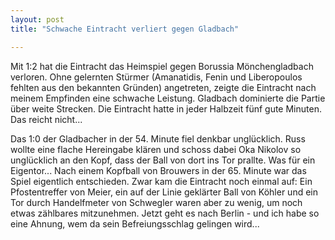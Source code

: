```yaml
---
layout: post
title: "Schwache Eintracht verliert gegen Gladbach"

---
```


Mit 1:2 hat die Eintracht das Heimspiel gegen Borussia Mönchengladbach verloren. Ohne gelernten Stürmer (Amanatidis, Fenin und Liberopoulos fehlten aus den bekannten Gründen) angetreten, zeigte die Eintracht nach meinem Empfinden eine schwache Leistung. Gladbach dominierte die Partie über weite Strecken. Die Eintracht hatte in jeder Halbzeit fünf gute Minuten. Das reicht nicht...

Das 1:0 der Gladbacher in der 54. Minute fiel denkbar unglücklich. Russ wollte eine flache Hereingabe klären und schoss dabei Oka Nikolov so unglücklich an den Kopf, dass der Ball von dort ins Tor prallte. Was für ein Eigentor... Nach einem Kopfball von Brouwers in der 65. Minute war das Spiel eigentlich entschieden. Zwar kam die Eintracht noch einmal auf: Ein Pfostentreffer von Meier, ein auf der Linie geklärter Ball von Köhler und ein Tor durch Handelfmeter von Schwegler waren aber zu wenig, um noch etwas zählbares mitzunehmen. Jetzt geht es nach Berlin - und ich habe so eine Ahnung, wem da sein Befreiungsschlag gelingen wird...
